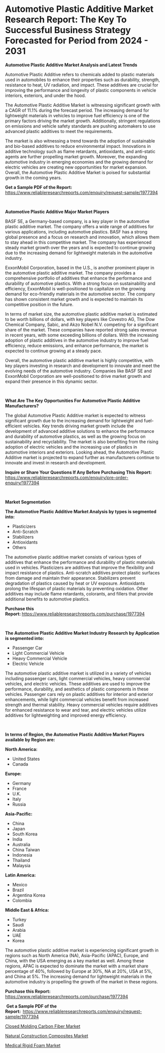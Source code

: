 <p><h1>Automotive Plastic Additive Market Research Report: The Key To Successful Business Strategy Forecasted for Period from 2024 - 2031</h1></p><p><strong>Automotive Plastic Additive Market Analysis and Latest Trends</strong></p>
<p><p>Automotive Plastic Additive refers to chemicals added to plastic materials used in automobiles to enhance their properties such as durability, strength, resistance to heat, UV radiation, and impact. These additives are crucial for improving the performance and longevity of plastic components in vehicle interiors, exteriors, and under the hood.</p><p>The Automotive Plastic Additive Market is witnessing significant growth with a CAGR of 11.1% during the forecast period. The increasing demand for lightweight materials in vehicles to improve fuel efficiency is one of the primary factors driving the market growth. Additionally, stringent regulations on emissions and vehicle safety standards are pushing automakers to use advanced plastic additives to meet the requirements.</p><p>The market is also witnessing a trend towards the adoption of sustainable and bio-based additives to reduce environmental impact. Innovations in additive technology such as flame retardants, antioxidants, and anti-static agents are further propelling market growth. Moreover, the expanding automotive industry in emerging economies and the growing demand for electric vehicles are creating new opportunities for market expansion. Overall, the Automotive Plastic Additive Market is poised for substantial growth in the coming years.</p></p>
<p><strong>Get a Sample PDF of the Report:&nbsp;</strong> <a href="https://www.reliableresearchreports.com/enquiry/request-sample/1977394">https://www.reliableresearchreports.com/enquiry/request-sample/1977394</a></p>
<p>&nbsp;</p>
<p><strong>Automotive Plastic Additive Major Market Players</strong></p>
<p><p>BASF SE, a Germany-based company, is a key player in the automotive plastic additive market. The company offers a wide range of additives for various applications, including automotive plastics. BASF has a strong global presence and a focus on research and innovation, which allows them to stay ahead in this competitive market. The company has experienced steady market growth over the years and is expected to continue growing due to the increasing demand for lightweight materials in the automotive industry.</p><p>ExxonMobil Corporation, based in the U.S., is another prominent player in the automotive plastic additive market. The company provides a comprehensive portfolio of additives that enhance the performance and durability of automotive plastics. With a strong focus on sustainability and efficiency, ExxonMobil is well-positioned to capitalize on the growing demand for eco-friendly materials in the automotive sector. The company has shown consistent market growth and is expected to maintain its competitive position in the future.</p><p>In terms of market size, the automotive plastic additive market is estimated to be worth billions of dollars, with key players like Covestro AG, The Dow Chemical Company, Sabic, and Akzo Nobel N.V. competing for a significant share of the market. These companies have reported strong sales revenue in recent years, with some exceeding billions of dollars. With the increasing adoption of plastic additives in the automotive industry to improve fuel efficiency, reduce emissions, and enhance performance, the market is expected to continue growing at a steady pace.</p><p>Overall, the automotive plastic additive market is highly competitive, with key players investing in research and development to innovate and meet the evolving needs of the automotive industry. Companies like BASF SE and ExxonMobil Corporation are well-positioned to drive market growth and expand their presence in this dynamic sector.</p></p>
<p>&nbsp;</p>
<p><strong>What Are The Key Opportunities For Automotive Plastic Additive Manufacturers?</strong></p>
<p><p>The global Automotive Plastic Additive market is expected to witness significant growth due to the increasing demand for lightweight and fuel-efficient vehicles. Key trends driving market growth include the development of advanced additive solutions to enhance the performance and durability of automotive plastics, as well as the growing focus on sustainability and recyclability. The market is also benefiting from the rising adoption of electric vehicles and the increasing use of plastics in automotive interiors and exteriors. Looking ahead, the Automotive Plastic Additive market is projected to expand further as manufacturers continue to innovate and invest in research and development.</p></p>
<p><strong>Inquire or Share Your Questions If Any Before Purchasing This Report:</strong> <a href="https://www.reliableresearchreports.com/enquiry/pre-order-enquiry/1977394">https://www.reliableresearchreports.com/enquiry/pre-order-enquiry/1977394</a></p>
<p>&nbsp;</p>
<p><strong>Market Segmentation</strong></p>
<p><strong>The Automotive Plastic Additive Market Analysis by types is segmented into:</strong></p>
<p><ul><li>Plasticizers</li><li>Anti-Scratch</li><li>Stabilizers</li><li>Antioxidants</li><li>Others</li></ul></p>
<p><p>The automotive plastic additive market consists of various types of additives that enhance the performance and durability of plastic materials used in vehicles. Plasticizers are additives that improve the flexibility and impact resistance of plastics. Anti-scratch additives protect plastic surfaces from damage and maintain their appearance. Stabilizers prevent degradation of plastics caused by heat or UV exposure. Antioxidants prolong the lifespan of plastic materials by preventing oxidation. Other additives may include flame retardants, colorants, and fillers that provide additional benefits to automotive plastics.</p></p>
<p><strong>Purchase this Report:&nbsp;</strong><a href="https://www.reliableresearchreports.com/purchase/1977394">https://www.reliableresearchreports.com/purchase/1977394</a></p>
<p>&nbsp;</p>
<p><strong>The Automotive Plastic Additive Market Industry Research by Application is segmented into:</strong></p>
<p><ul><li>Passenger Car</li><li>Light Commercial Vehicle</li><li>Heavy Commercial Vehicle</li><li>Electric Vehicle</li></ul></p>
<p><p>The automotive plastic additive market is utilized in a variety of vehicles including passenger cars, light commercial vehicles, heavy commercial vehicles, and electric vehicles. These additives are used to improve the performance, durability, and aesthetics of plastic components in these vehicles. Passenger cars rely on plastic additives for interior and exterior enhancements, while light commercial vehicles benefit from increased strength and thermal stability. Heavy commercial vehicles require additives for enhanced resistance to wear and tear, and electric vehicles utilize additives for lightweighting and improved energy efficiency.</p></p>
<p>&nbsp;</p>
<p><strong>In terms of Region, the Automotive Plastic Additive Market Players available by Region are:</strong></p>
<p>
    <p> <strong> North America: </strong>
        <ul>
            <li>United States</li>
            <li>Canada</li>
        </ul>
        </p> 
    <p> <strong> Europe: </strong>
        <ul>
            <li>Germany</li>
            <li>France</li>
            <li>U.K.</li>
            <li>Italy</li>
            <li>Russia</li>
        </ul>
        </p> 
    <p> <strong> Asia-Pacific: </strong>
        <ul>
            <li>China</li>
            <li>Japan</li>
            <li>South Korea</li>
            <li>India</li>
            <li>Australia</li>
            <li>China Taiwan</li>
            <li>Indonesia</li>
            <li>Thailand</li>
            <li>Malaysia</li>
        </ul>
        </p> 
    <p> <strong> Latin America: </strong>
        <ul>
            <li>Mexico</li>
            <li>Brazil</li>
            <li>Argentina Korea</li>
            <li>Colombia</li>
        </ul>
        </p> 
    <p> <strong> Middle East & Africa: </strong>
        <ul>
            <li>Turkey</li>
            <li>Saudi</li>
            <li>Arabia</li>
            <li>UAE</li>
            <li>Korea</li>
        </ul>
    </p>
    </p>
<p><p>The automotive plastic additive market is experiencing significant growth in regions such as North America (NA), Asia-Pacific (APAC), Europe, and China, with the USA emerging as a key market as well. Among these regions, APAC is expected to dominate the market with a market share percentage of 40%, followed by Europe at 30%, NA at 20%, USA at 5%, and China at 5%. The increasing demand for lightweight materials in the automotive industry is propelling the growth of the market in these regions.</p></p>
<p><strong>Purchase this Report: </strong><a href="https://www.reliableresearchreports.com/purchase/1977394">https://www.reliableresearchreports.com/purchase/1977394</a></p>
<p>&nbsp;<strong>Get a Sample PDF of the Report:&nbsp;&nbsp;</strong><a href="https://www.reliableresearchreports.com/enquiry/request-sample/1977394">https://www.reliableresearchreports.com/enquiry/request-sample/1977394</a></p>
<p><strong></strong></p>
<p><p><a href="https://github.com/Sherrillcrooksxa8i18ucf2m/Market-Research-Report-List-1/blob/main/closed-molding-carbon-fiber-market.md">Closed Molding Carbon Fiber Market</a></p><p><a href="https://github.com/Chiragrp22/Market-Research-Report-List-3/blob/main/natural-construction-composites-market.md">Natural Construction Composites Market</a></p><p><a href="https://github.com/derrinmiltonellis35gcl/Market-Research-Report-List-1/blob/main/medical-rigid-foam-market.md">Medical Rigid Foam Market</a></p></p>